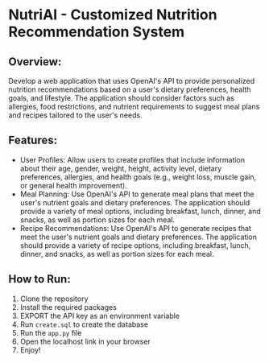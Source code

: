 # NutriAI - Customized Nutrition Recommendation System

## Overview:
Develop a web application that uses OpenAI's API to provide personalized nutrition recommendations based on a user's dietary preferences, health goals, and lifestyle. The application should consider factors such as allergies, food restrictions, and nutrient requirements to suggest meal plans and recipes tailored to the user's needs.

## Features:
- User Profiles: Allow users to create profiles that include information about their age, gender, weight, height, activity level, dietary preferences, allergies, and health goals (e.g., weight loss, muscle gain, or general health improvement).
- Meal Planning: Use OpenAI's API to generate meal plans that meet the user's nutrient goals and dietary preferences. The application should provide a variety of meal options, including breakfast, lunch, dinner, and snacks, as well as portion sizes for each meal.
- Recipe Recommendations: Use OpenAI's API to generate recipes that meet the user's nutrient goals and dietary preferences. The application should provide a variety of recipe options, including breakfast, lunch, dinner, and snacks, as well as portion sizes for each meal.
<!-- - Nutrient Tracking: Allow users to track their daily nutrient intake and compare it to their recommended nutrient goals. The application should provide a visual representation of the user's nutrient intake, including a breakdown of macronutrients (e.g., carbohydrates, protein, and fat) and micronutrients (e.g., vitamins and minerals). -->

## How to Run:
1. Clone the repository
2. Install the required packages
3. EXPORT the API key as an environment variable
4. Run `create.sql` to create the database
4. Run the `app.py` file
5. Open the localhost link in your browser
6. Enjoy!

